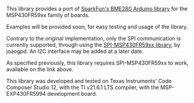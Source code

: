 This library provides a port of [SparkFun's BME280 Arduino library](https://github.com/sparkfun/SparkFun_BME280_Arduino_Library) for the MSP430FR59xx family of boards.

Examples will be provided soon, for easy testing and usage of the library.

Contrary to the original implementation, only the SPI communication is currently supported, through using the [SPI-MSP430FR59xx library](https://github.com/joaogpd/SPI-MSP430FR59xx), by joaogpd. An I2C interface may be added
at a later date. 

As specified previously, this library requires SPI-MSP430FR59xx to work, available on the link above. 

This library was developed and tested on Texas Instruments' Code Composer Studio 12, with the TI v21.6.1 LTS compiler, with the MSP-EXP430FR5994 development board.
